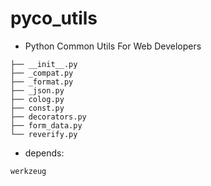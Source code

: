 
pyco_utils
======
- Python Common Utils For Web Developers

```
├── __init__.py
├── _compat.py
├── _format.py
├── _json.py
├── colog.py
├── const.py
├── decorators.py
├── form_data.py
└── reverify.py
```

- depends:

```
werkzeug
```
